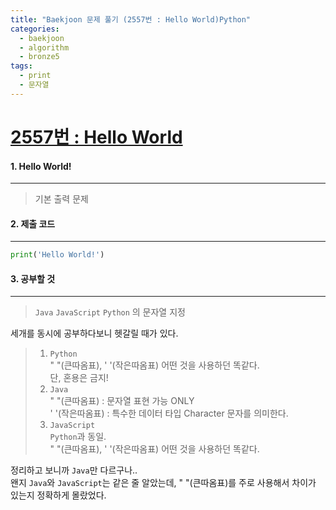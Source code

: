 ```yaml
---
title: "Baekjoon 문제 풀기 (2557번 : Hello World)Python"
categories:
  - baekjoon
  - algorithm
  - bronze5
tags:
  - print
  - 문자열
---
```



# [2557번 : Hello World](https://www.acmicpc.net/problem/2557)

#### 1. Hello World!
---

> 기본 출력 문제

#### 2. 제출 코드 
---

```python
print('Hello World!')
```

#### 3. 공부할 것
---

> `Java` `JavaScript` `Python` 의 문자열 지정

세개를 동시에 공부하다보니 헷갈릴 때가 있다.  

> 1. `Python`  
> 	" "(큰따옴표), ' '(작은따옴표) 어떤 것을 사용하던 똑같다.  
> 	단, 혼용은 금지!  
> 2. `Java`  
> 	" "(큰따옴표) : 문자열 표현 가능 ONLY    
> 	' '(작은따옴표) : 특수한 데이터 타입 Character 문자를 의미한다.  
> 3. `JavaScript`  
> 	`Python`과 동일.  
> 	" "(큰따옴표), ' '(작은따옴표) 어떤 것을 사용하던 똑같다.  

정리하고 보니까 `Java`만 다르구나..  
왠지 `Java`와 `JavaScript`는 같은 줄 알았는데, " "(큰따옴표)를 주로 사용해서 차이가 있는지 정확하게 몰랐었다. 


